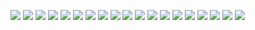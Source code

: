 ![](https://camo.githubusercontent.com/452895baa2094e56cc54bd7a6a79a436ac405b2ede0fbddf812d0b8f35677cad/68747470733a2f2f7777772e766563746f726c6f676f2e7a6f6e652f6c6f676f732f6e67696e782f6e67696e782d617232312e737667)
![](https://img.icons8.com/color/48/000000/javascript.png)
![](https://img.icons8.com/color/48/000000/typescript.png)
![](https://img.icons8.com/color/48/000000/c-sharp-logo.png)
![](https://img.icons8.com/color/48/000000/java-coffee-cup-logo.png)
![](https://img.icons8.com/color/48/000000/react-native.png)
![](https://img.icons8.com/color/48/000000/angularjs.png)
![](https://img.icons8.com/color/48/000000/css3.png)
![](https://img.icons8.com/color/48/000000/html-5.png)
![](https://img.icons8.com/color/48/000000/nodejs.png)
![](https://img.icons8.com/color/48/000000/mysql-logo.png)
![](https://img.icons8.com/color/48/000000/postgresql.png)
![](https://img.icons8.com/color/48/000000/mongodb.png)
![](https://img.icons8.com/color/48/000000/microsoft-sql-server.png)
![](https://img.icons8.com/color/48/000000/oracle-logo.png)
![](https://img.icons8.com/color/48/000000/docker.png)
![](https://img.icons8.com/color/48/000000/kubernetes.png)
![](https://img.icons8.com/color/48/000000/google-cloud-platform.png)
![](https://img.icons8.com/color/48/000000/amazon-web-services.png)

